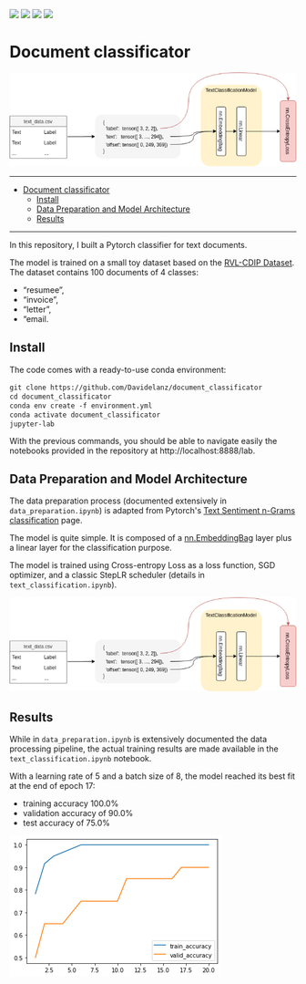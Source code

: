 [![](https://img.shields.io/badge/Python-3.8-yellow)](#)
[![](https://img.shields.io/badge/Conda-yes-green)](#)
[![](https://img.shields.io/badge/PyTorch-1.9-red)](#)
[![](https://img.shields.io/badge/TorchText-0.10.0-red)](#)

# Document classificator

![](./flowchart.png)

---

- [Document classificator](#document-classificator)
  - [Install](#install)
  - [Data Preparation and Model Architecture](#data-preparation-and-model-architecture)
  - [Results](#results)

---

In this repository, I built a Pytorch classifier for text documents.

The model is trained on a small toy dataset based on the [RVL-CDIP Dataset](http://www.cs.cmu.edu/~aharley/rvl-cdip/). The dataset contains 100 documents of 4 classes: 
- “resumee”,
- “invoice”, 
- “letter”, 
- “email.


## Install

The code comes with a ready-to-use conda environment:
```
git clone https://github.com/Davidelanz/document_classificator
cd document_classificator
conda env create -f environment.yml 
conda activate document_classificator
jupyter-lab
```

With the previous commands, you should be able to navigate easily the notebooks provided in the repository at http://localhost:8888/lab.

## Data Preparation and Model Architecture

The data preparation process (documented extensively in ``data_preparation.ipynb``) is adapted from Pytorch's [Text Sentiment n-Grams classification](https://pytorch.org/tutorials/beginner/text_sentiment_ngrams_tutorial.html) page. 

The model is quite simple. It is composed of a [nn.EmbeddingBag](https://pytorch.org/docs/stable/nn.html?highlight=embeddingbag#torch.nn.EmbeddingBag) layer plus a linear layer for the classification purpose. 

The model is trained using Cross-entropy Loss as a loss function, SGD optimizer, and a classic StepLR scheduler (details in ``text_classification.ipynb``).

![](./flowchart.png)

## Results 

While in ``data_preparation.ipynb`` is extensively documented the data processing pipeline, the actual training results are made available in the ``text_classification.ipynb`` notebook. 

With a learning rate of 5 and a batch size of 8, the model reached its best fit at the end of epoch 17:
- training accuracy 100.0%
- validation accuracy of 90.0%
- test accuracy of 75.0%

![](./results.png)
